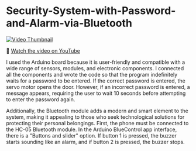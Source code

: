 # Security-System-with-Password-and-Alarm-via-Bluetooth


[![Video Thumbnail](https://img.youtube.com/vi/lxryJUD_ZVE/maxresdefault.jpg)](https://youtube.com/shorts/lxryJUD_ZVE)

🔗 [Watch the video on YouTube](https://youtube.com/shorts/lxryJUD_ZVE)



I used the Arduino board because it is user-friendly and compatible with a wide range of sensors, modules, and electronic components. I connected all the components and wrote the code so that the program indefinitely waits for a password to be entered. If the correct password is entered, the servo motor opens the door. However, if an incorrect password is entered, a message appears, requiring the user to wait 10 seconds before attempting to enter the password again.

Additionally, the Bluetooth module adds a modern and smart element to the system, making it appealing to those who seek technological solutions for protecting their personal belongings. First, the phone must be connected to the HC-05 Bluetooth module. In the Arduino BlueControl app interface, there is a "Buttons and slider" option. If button 1 is pressed, the buzzer starts sounding like an alarm, and if button 2 is pressed, the buzzer stops.
